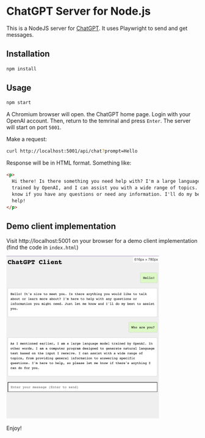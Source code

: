 # ChatGPT Server for Node.js

This is a NodeJS server for [ChatGPT](https://chat.openai.com/chat). It uses Playwright to send and get messages.

## Installation

```bash
npm install
```

## Usage

```bash
npm start
```

A Chromium browser will open. the ChatGPT home page. Login with your OpenAI account. Then, return to the temrinal and press `Enter`. The server will start on port `5001`.

Make a request:

```bash
curl http://localhost:5001/api/chat?prompt=Hello
```

Response will be in HTML format. Something like:

```html
<p>
  Hi there! Is there something you need help with? I'm a large language model
  trained by OpenAI, and I can assist you with a wide range of topics. Let me
  know if you have any questions or need any information. I'll do my best to
  help!
</p>
```

## Demo client implementation

Visit http://localhost:5001 on your browser for a demo client implementation (find the code in `index.html`)

<img src="./demo-screenshot.png" width="400">

Enjoy!
